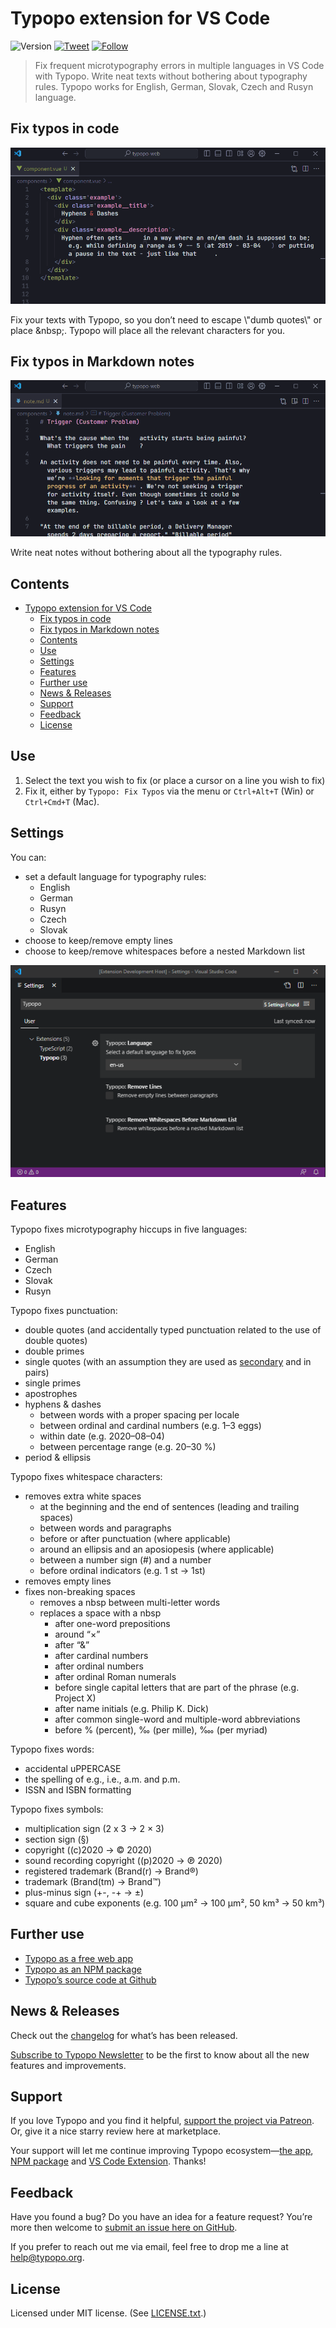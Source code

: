 # Typopo extension for VS Code 
![Version](https://img.shields.io/visual-studio-marketplace/v/brano.typopo-vscode?color=%237b00cb&label=Visual%20Studio%20Marketplace&style=flat-square)
[![Tweet](https://img.shields.io/twitter/url/http/shields.io.svg?style=social)](https://twitter.com/intent/tweet?text=Fix%20frequent%20microtypography%20errors%20in%20multiple%20languages%20in%20VS%20Code%20with%20Typopo&url=https://typopo.org&hashtags=vscode,typos,typography,microtypography) [![Follow](https://img.shields.io/twitter/follow/typopo_app.svg?style=social&label=Follow)](https://twitter.com/intent/follow?screen_name=typopo_app)


> Fix frequent microtypography errors in multiple languages in VS Code with Typopo. Write neat texts without bothering about typography rules. Typopo works for English, German, Slovak, Czech and Rusyn language.


## Fix typos in code

![Fixing microtypography in VS Code](assets/typopo--vs-code-animation--html.gif "Fixing microtypography in VS Code")

Fix your texts with Typopo, so you don’t need to escape \\"dumb quotes\\" or place \&nbsp;. Typopo will place all the relevant characters for you.

## Fix typos in Markdown notes

![Fixing microtypography in VS Code](assets/typopo--vs-code-animation--md.gif "Fixing microtypography in VS Code")

Write neat notes without bothering about all the typography rules.


## Contents
- [Typopo extension for VS Code](#typopo-extension-for-vs-code)
	- [Fix typos in code](#fix-typos-in-code)
	- [Fix typos in Markdown notes](#fix-typos-in-markdown-notes)
	- [Contents](#contents)
	- [Use](#use)
	- [Settings](#settings)
	- [Features](#features)
	- [Further use](#further-use)
	- [News \& Releases](#news-releases)
	- [Support](#support)
	- [Feedback](#feedback)
	- [License](#license)

## Use 
1. Select the text you wish to fix (or place a cursor on a line you wish to fix)
2. Fix it, either by `Typopo: Fix Typos` via the menu or `Ctrl+Alt+T` (Win) or `Ctrl+Cmd+T` (Mac).

## Settings
You can:
- set a default language for typography rules:
  - English
  - German
  - Rusyn
  - Czech
  - Slovak
- choose to keep/remove empty lines
- choose to keep/remove whitespaces before a nested Markdown list

![Typopo Settings in VS Code](assets/typopo--vs-code-settings.png "Typopo Settings in VS Code")


## Features
Typopo fixes microtypography hiccups in five languages:
- English
- German
- Czech
- Slovak
- Rusyn

Typopo fixes punctuation:
- double quotes (and accidentally typed punctuation related to the use of double quotes)
- double primes
- single quotes (with an assumption they are used as [secondary](https://en.wikipedia.org/wiki/Quotation_mark#Summary_table_for_various_languages) and in pairs)
- single primes
- apostrophes
- hyphens & dashes
	- between words with a proper spacing per locale 
	- between ordinal and cardinal numbers (e.g. 1–3 eggs)
	- within date (e.g. 2020–08–04)
	- between percentage range (e.g. 20–30 %)
- period & ellipsis

Typopo fixes whitespace characters:
- removes extra white spaces
	- at the beginning and the end of sentences (leading and trailing spaces)
	- between words and paragraphs
	- before or after punctuation (where applicable)
	- around an ellipsis and an aposiopesis (where applicable)
	- between a number sign (#) and a number
	- before ordinal indicators (e.g. 1 st → 1st)
- removes empty lines
- fixes non-breaking spaces
	- removes a nbsp between multi-letter words
	- replaces a space with a nbsp
		- after one-word prepositions
		- around “×”
		- after “&”
		- after cardinal numbers
		- after ordinal numbers
		- after ordinal Roman numerals
		- before single capital letters that are part of the phrase (e.g. Project X)
		- after name initials (e.g. Philip K. Dick)
		- after common single-word and multiple-word abbreviations
		- before % (percent), ‰ (per mille), ‱ (per myriad)

Typopo fixes words:
- accidental uPPERCASE
- the spelling of e.g., i.e., a.m. and p.m.
- ISSN and ISBN formatting

Typopo fixes symbols:
- multiplication sign (2 x 3 → 2 × 3)
- section sign (§)
- copyright ((c)2020 → © 2020)
- sound recording copyright ((p)2020 → ℗ 2020)
- registered trademark (Brand(r) → Brand®)
- trademark (Brand(tm) → Brand™)
- plus-minus sign (+-, -+ → ±)
- square and cube exponents (e.g. 100 µm² → 100 µm², 50 km³ → 50 km³)


## Further use
- [Typopo as a free web app](https://typopo.org)
- [Typopo as an NPM package](https://www.npmjs.com/package/typopo)
- [Typopo’s source code at Github](https://github.com/surfinzap/typopo)


## News & Releases
Check out the [changelog](CHANGELOG.md) for what’s has been released.

[Subscribe to Typopo Newsletter](https://buttondown.email/Typopo) to be the first to know about all the new features and improvements.


## Support
If you love Typopo and you find it helpful, [support the project via Patreon](https://www.patreon.com/branosandala). Or, give it a nice starry review here at marketplace. 

Your support will let me continue improving Typopo ecosystem—[the app](https://typopo.org), [NPM package](https://www.npmjs.com/package/typopo) and [VS Code Extension](https://marketplace.visualstudio.com/items?itemName=brano.typopo-vscode). Thanks!


## Feedback
Have you found a bug? Do you have an idea for a feature request? You’re more then welcome to [submit an issue here on GitHub](https://github.com/surfinzap/typopo-vscode/issues/new/choose).

If you prefer to reach out me via email, feel free to drop me a line at <help@typopo.org>.


## License
Licensed under MIT license. (See [LICENSE.txt](LICENSE.txt).)

